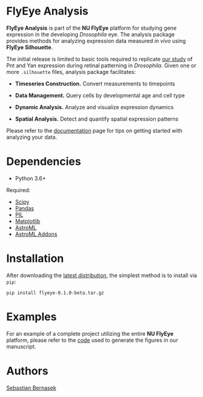 FlyEye Analysis
===============


**FlyEye Analysis** is part of the **NU FlyEye** platform for studying gene expression in the developing *Drosophila* eye. The analysis package provides methods for analyzing expression data measured *in vivo* using **FlyEye Silhouette**.

The initial release is limited to basic tools required to replicate [our study](https://github.com/sebastianbernasek/pnt_yan_ratio) of Pnt and Yan expression during retinal patterning in *Drosophila*. Given one or more ``.silhouette`` files, analysis package facilitates:

   - **Timeseries Construction.** Convert measurements to timepoints

   - **Data Management.** Query cells by developmental age and cell type

   - **Dynamic Analysis.** Analyze and visualize expression dynamics

   - **Spatial Analysis.** Detect and quantify spatial expression patterns


Please refer to the [documentation](https://sebastianbernasek.github.io/flyeye/index.html#) page for tips on getting started with analyzing your data.


Dependencies
============

 - Python 3.6+

Required:

 - [Scipy](https://www.scipy.org/)
 - [Pandas](https://pandas.pydata.org/)
 - [PIL](https://pillow.readthedocs.io/en/5.2.x/)
 - [Matplotlib](https://matplotlib.org/)
 - [AstroML](https://pypi.org/project/astroML/)
 - [AstroML Addons](https://github.com/astroML/astroML_addons)


Installation
============

After downloading the [latest distribution](https://github.com/sebastianbernasek/flyeye/archive/v0.1.0-beta.tar.gz), the simplest method is to install via ``pip``:

    pip install flyeye-0.1.0-beta.tar.gz


Examples
========

For an example of a complete project utilizing the entire **NU FlyEye** platform, please refer to the [code](https://github.com/sebastianbernasek/pnt_yan_ratio) used to generate the figures in our manuscript.


Authors
=======

[Sebastian Bernasek](https://github.com/sebastianbernasek)
